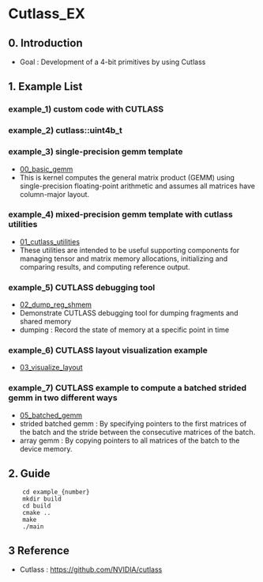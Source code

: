 # Cutlass_EX

## 0. Introduction
- Goal : Development of a 4-bit primitives by using Cutlass

## 1. Example List

### example_1) custom code with CUTLASS

### example_2) cutlass::uint4b_t 

### example_3) single-precision gemm template
- [00_basic_gemm](https://github.com/NVIDIA/cutlass/blob/main/examples/00_basic_gemm/basic_gemm.cu)
- This is kernel computes the general matrix product (GEMM) using single-precision floating-point arithmetic and assumes all matrices have column-major layout.

### example_4) mixed-precision gemm template with cutlass utilities
- [01_cutlass_utilities](https://github.com/NVIDIA/cutlass/blob/main/examples/01_cutlass_utilities/cutlass_utilities.cu)
- These utilities are intended to be useful supporting components for managing tensor and matrix memory allocations, initializing and comparing results, and computing reference output.

### example_5) CUTLASS debugging tool
- [02_dump_reg_shmem](https://github.com/NVIDIA/cutlass/blob/main/examples/02_dump_reg_shmem/dump_reg_shmem.cu)
- Demonstrate CUTLASS debugging tool for dumping fragments and shared memory
- dumping : Record the state of memory at a specific point in time

### example_6) CUTLASS layout visualization example
- [03_visualize_layout](https://github.com/NVIDIA/cutlass/blob/main/examples/03_visualize_layout/visualize_layout.cpp)

### example_7) CUTLASS example to compute a batched strided gemm in two different ways
- [05_batched_gemm](https://github.com/NVIDIA/cutlass/blob/main/examples/05_batched_gemm/batched_gemm.cu)
- strided batched gemm : By specifying pointers to the first matrices of the batch and the stride between the consecutive matrices of the batch.
- array gemm : By copying pointers to all matrices of the batch to the device memory.


## 2. Guide
```
    cd example_{number}
    mkdir build
    cd build
    cmake ..
    make
    ./main
```



## 3 Reference 
* Cutlass : <https://github.com/NVIDIA/cutlass>